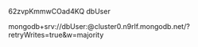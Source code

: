 62zvpKmmwCOad4KQ
dbUser

mongodb+srv://dbUser:<password>@cluster0.n9rlf.mongodb.net/<dbname>?retryWrites=true&w=majority